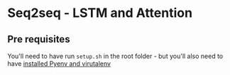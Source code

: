 # Seq2seq - LSTM and Attention

## Pre requisites

You'll need to have run `setup.sh` in the root folder - but you'll also need to have [installed Pyenv and virutalenv](http://www.webpusher.ie/2018/09/19/python-dependency-hell-no/)
